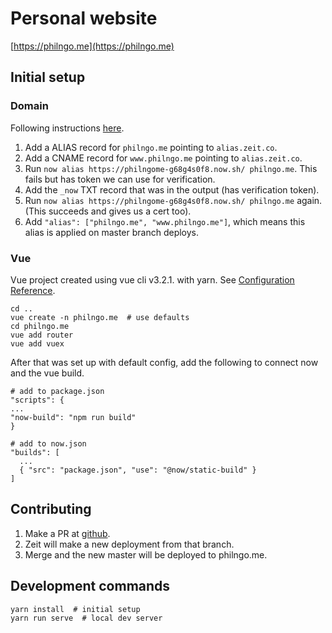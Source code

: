 Personal website
===

[https://philngo.me](https://philngo.me)

Initial setup
---

### Domain

Following instructions [here](
https://zeit.co/docs/v2/domains-and-aliases/adding-a-domain/#4.-using-a-custom-domain-with-a-cname
).

1. Add a ALIAS record for `philngo.me` pointing to `alias.zeit.co`.
1. Add a CNAME record for `www.philngo.me` pointing to `alias.zeit.co`.
2. Run `now alias https://philngome-g68g4s0f8.now.sh/ philngo.me`. This fails but has token we can use for verification.
3. Add the `_now` TXT record that was in the output (has verification token).
4. Run `now alias https://philngome-g68g4s0f8.now.sh/ philngo.me` again. (This succeeds and gives us a cert too).
5. Add `"alias": ["philngo.me", "www.philngo.me"]`, which means this alias is applied on master branch deploys.

### Vue

Vue project created using vue cli v3.2.1. with yarn.
See [Configuration Reference](https://cli.vuejs.org/config/).
```
cd ..
vue create -n philngo.me  # use defaults
cd philngo.me
vue add router
vue add vuex
```

After that was set up with default config, add the following to connect
now and the vue build.
```
# add to package.json
"scripts": {
...
"now-build": "npm run build"
}

# add to now.json
"builds": [
  ...
  { "src": "package.json", "use": "@now/static-build" }
]
```

Contributing
---

1. Make a PR at [github](
https://github.com/philngo/philngo.me/pull/new/<your-branch>
).
2. Zeit will make a new deployment from that branch.
3. Merge and the new master will be deployed to philngo.me.


Development commands
---

```
yarn install  # initial setup
yarn run serve  # local dev server
```
